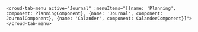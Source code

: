 
    <croud-tab-menu active="Journal" :menuItems="[{name: 'Planning', component: PlanningComponent}, {name: 'Journal', component: JournalComponent}, {name: 'Calander', component: CalanderComponent}]"></croud-tab-menu>